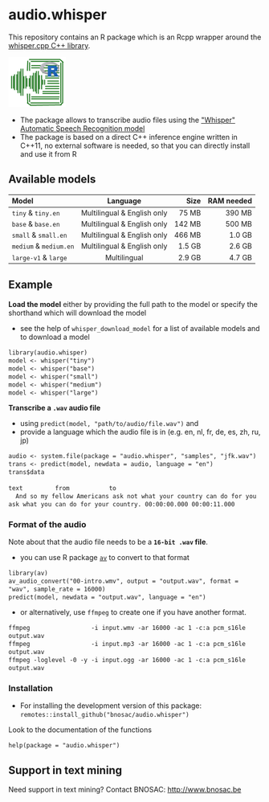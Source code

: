 # audio.whisper

This repository contains an R package which is an Rcpp wrapper around the [whisper.cpp C++ library](https://github.com/ggerganov/whisper.cpp).

![](tools/logo-audio-whisper-x100.png)

- The package allows to transcribe audio files using the ["Whisper" Automatic Speech Recognition model](https://github.com/openai/whisper)
- The package is based on a direct C++ inference engine written in C++11, no external software is needed, so that you can directly install and use it from R


## Available models

| Model                  | Language                    |  Size  | RAM needed |
|:-----------------------|:---------------------------:|-------:|-----------:|
| `tiny` & `tiny.en`     | Multilingual & English only | 75 MB  | 390 MB     |
| `base` & `base.en`     | Multilingual & English only | 142 MB | 500 MB     |
| `small` & `small.en`   | Multilingual & English only | 466 MB | 1.0 GB     |
| `medium` & `medium.en` | Multilingual & English only | 1.5 GB | 2.6 GB     |
| `large-v1` & `large`   | Multilingual                | 2.9 GB | 4.7 GB     |

## Example

**Load the model** either by providing the full path to the model or specify the shorthand which will download the model
  - see the help of `whisper_download_model` for a list of available models and to download a model

```{r}
library(audio.whisper)
model <- whisper("tiny")
model <- whisper("base")
model <- whisper("small")
model <- whisper("medium")
model <- whisper("large")
```

**Transcribe a `.wav` audio file** 
  - using `predict(model, "path/to/audio/file.wav")` and 
  - provide a language which the audio file is in (e.g. en, nl, fr, de, es, zh, ru, jp)

```{r}
audio <- system.file(package = "audio.whisper", "samples", "jfk.wav")
trans <- predict(model, newdata = audio, language = "en")
trans$data
                                                                                                       text         from           to
  And so my fellow Americans ask not what your country can do for you ask what you can do for your country. 00:00:00.000 00:00:11.000
```

### Format of the audio

Note about that the audio file needs to be a **`16-bit .wav` file**. 
  - you can use R package [`av`](https://cran.r-project.org/package=av) to convert to that format 

```{r}
library(av)
av_audio_convert("00-intro.wmv", output = "output.wav", format = "wav", sample_rate = 16000)
predict(model, newdata = "output.wav", language = "en")
```
  - or alternatively, use `ffmpeg` to create one if you have another format. 

```{bash}
ffmpeg                 -i input.wmv -ar 16000 -ac 1 -c:a pcm_s16le output.wav
ffmpeg                 -i input.mp3 -ar 16000 -ac 1 -c:a pcm_s16le output.wav
ffmpeg -loglevel -0 -y -i input.ogg -ar 16000 -ac 1 -c:a pcm_s16le output.wav
```


### Installation

- For installing the development version of this package: `remotes::install_github("bnosac/audio.whisper")`

Look to the documentation of the functions

```
help(package = "audio.whisper")
```

## Support in text mining

Need support in text mining?
Contact BNOSAC: http://www.bnosac.be

